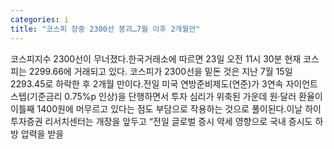 ```yaml
---
categories: i
title: "코스피 장중 2300선 붕괴…7월 이후 2개월만"
---
```

코스피지수 2300선이 무너졌다.한국거래소에 따르면 23일 오전 11시 30분 현재 코스피는 2299.66에 거래되고 있다. 코스피가 2300선을 밑돈 것은 지난 7월 15일 2293.45로 하락한 후 2개월 만이다.전일 미국 연방준비제도(연준)가 3연속 자이언트 스텝(기준금리 0.75%p 인상)을 단행하면서 투자 심리가 위축된 가운데 원‧달러 환율이 이틀째 1400원에 머무르고 있다는 점도 부담으로 작용하는 것으로 풀이된다.이날 하이투자증권 리서치센터는 개장을 앞두고 “전일 글로벌 증시 약세 영향으로 국내 증시도 하방 압력을 받을